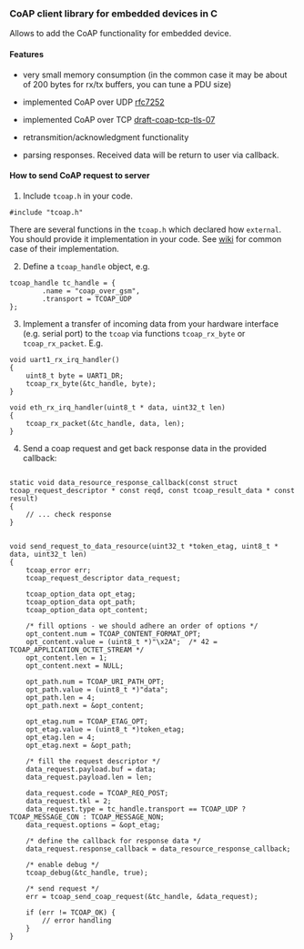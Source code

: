 ### CoAP client library for embedded devices in C

Allows to add the CoAP functionality for embedded device.

#### Features

- very small memory consumption (in the common case it may be about of 200 bytes for rx/tx buffers, you can tune a PDU size)

- implemented CoAP over UDP [rfc7252](https://tools.ietf.org/html/rfc7252)

- implemented CoAP over TCP [draft-coap-tcp-tls-07](https://tools.ietf.org/html/draft-ietf-core-coap-tcp-tls-07)

- retransmition/acknowledgment functionality

- parsing responses. Received data will be return to user via callback.


#### How to send CoAP request to server

1) Include `tcoap.h` in your code.

```
#include "tcoap.h"

```
  There are several functions in the `tcoap.h` which declared how `external`. You should provide it implementation in your code. See [wiki](https://github.com/Mozilla9/tiny-coap/wiki) for common case of their implementation.


2) Define a `tcoap_handle` object, e.g.

```
tcoap_handle tc_handle = {
        .name = "coap_over_gsm",
        .transport = TCOAP_UDP
};

```


3) Implement a transfer of incoming data from your hardware interface (e.g. serial port) to the `tcoap` via functions `tcoap_rx_byte` or `tcoap_rx_packet`. E.g.

```
void uart1_rx_irq_handler()
{
    uint8_t byte = UART1_DR;    
    tcoap_rx_byte(&tc_handle, byte);
}

void eth_rx_irq_handler(uint8_t * data, uint32_t len)
{
    tcoap_rx_packet(&tc_handle, data, len);
}

```


4) Send a coap request and get back response data in the provided callback:

```

static void data_resource_response_callback(const struct tcoap_request_descriptor * const reqd, const tcoap_result_data * const result)
{
    // ... check response
}


void send_request_to_data_resource(uint32_t *token_etag, uint8_t * data, uint32_t len)
{
    tcoap_error err;
    tcoap_request_descriptor data_request;

    tcoap_option_data opt_etag;
    tcoap_option_data opt_path;
    tcoap_option_data opt_content;

    /* fill options - we should adhere an order of options */
    opt_content.num = TCOAP_CONTENT_FORMAT_OPT;
    opt_content.value = (uint8_t *)"\x2A";  /* 42 = TCOAP_APPLICATION_OCTET_STREAM */
    opt_content.len = 1;
    opt_content.next = NULL;

    opt_path.num = TCOAP_URI_PATH_OPT;
    opt_path.value = (uint8_t *)"data";
    opt_path.len = 4;
    opt_path.next = &opt_content;

    opt_etag.num = TCOAP_ETAG_OPT;
    opt_etag.value = (uint8_t *)token_etag;
    opt_etag.len = 4;
    opt_etag.next = &opt_path;

    /* fill the request descriptor */
    data_request.payload.buf = data;
    data_request.payload.len = len;

    data_request.code = TCOAP_REQ_POST;
    data_request.tkl = 2;
    data_request.type = tc_handle.transport == TCOAP_UDP ? TCOAP_MESSAGE_CON : TCOAP_MESSAGE_NON;
    data_request.options = &opt_etag;
    
    /* define the callback for response data */
    data_request.response_callback = data_resource_response_callback;

    /* enable debug */
    tcoap_debug(&tc_handle, true);
    
    /* send request */
    err = tcoap_send_coap_request(&tc_handle, &data_request);

    if (err != TCOAP_OK) {
        // error handling
    }
}

```
